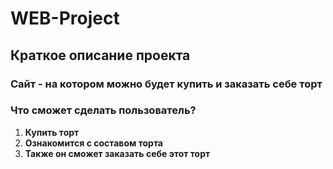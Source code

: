 # WEB-Project
## Краткое описание проекта
### Сайт - на котором можно будет купить и заказать себе торт
### Что сможет сделать пользователь?
1. **Купить торт**
2. **Ознакомится с составом торта**
3. **Также он сможет заказать себе этот торт**
